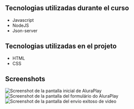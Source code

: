 </p>

## Tecnologias utilizadas durante el curso

* Javascript
* NodeJS
* Json-server

## Tecnologias utilizadas en el projeto

* HTML
* CSS

## Screenshots

![Screenshot de la pantalla inicial de AluraPlay](https://github.com/josevflores911/JavaScript/blob/main/img/encabezado/screenshoot_a.PNG)
![Screenshot de la pantalla del formulário do AluraPlay](https://github.com/josevflores911/JavaScript/blob/main/img/encabezado/screenshoot_b.PNG)
![Screenshot de la pantalla del envio exitoso de video](https://github.com/josevflores911/JavaScript/blob/main/img/encabezado/screenshoot_b.PNG)
